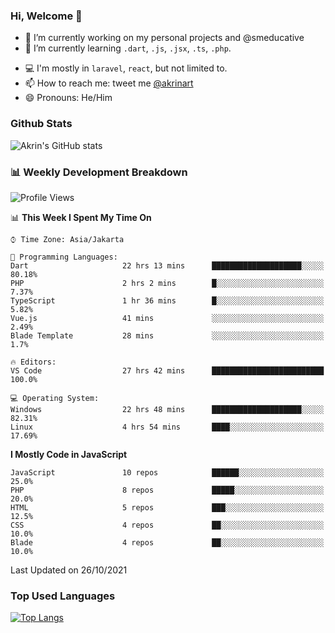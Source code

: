 ### Hi, Welcome 👋

<!--
**akrindev/akrindev** is a ✨ _special_ ✨ repository because its `README.md` (this file) appears on your GitHub profile.

Here are some ideas to get you started:
-->


- 🔭 I’m currently working on my personal projects and @smeducative
- 🌱 I’m currently learning `.dart`, `.js`, `.jsx`, `.ts`, `.php`.
<!-- - 👯 I’m looking to collaborate on -->
<!-- - 🤔 I’m looking for help with ... -->
- 💻 I'm mostly in `laravel`, `react`, but not limited to.
- 📫 How to reach me: tweet me [@akrinart](https://twitter.com/Akrinart)
- 😄 Pronouns: He/Him


### Github Stats
![Akrin's GitHub stats](https://github-readme-stats.vercel.app/api?username=akrindev&show_icons=true&theme=react&count_private=true)

### 📊 Weekly Development Breakdown

<!--START_SECTION:waka-->
![Profile Views](http://img.shields.io/badge/Profile%20Views-48-blue)

📊 **This Week I Spent My Time On** 

```text
⌚︎ Time Zone: Asia/Jakarta

💬 Programming Languages: 
Dart                     22 hrs 13 mins      ████████████████████░░░░░   80.18% 
PHP                      2 hrs 2 mins        █░░░░░░░░░░░░░░░░░░░░░░░░   7.37% 
TypeScript               1 hr 36 mins        █░░░░░░░░░░░░░░░░░░░░░░░░   5.82% 
Vue.js                   41 mins             ░░░░░░░░░░░░░░░░░░░░░░░░░   2.49% 
Blade Template           28 mins             ░░░░░░░░░░░░░░░░░░░░░░░░░   1.7%

🔥 Editors: 
VS Code                  27 hrs 42 mins      █████████████████████████   100.0%

💻 Operating System: 
Windows                  22 hrs 48 mins      ████████████████████░░░░░   82.31% 
Linux                    4 hrs 54 mins       ████░░░░░░░░░░░░░░░░░░░░░   17.69%

```

**I Mostly Code in JavaScript** 

```text
JavaScript               10 repos            ██████░░░░░░░░░░░░░░░░░░░   25.0% 
PHP                      8 repos             █████░░░░░░░░░░░░░░░░░░░░   20.0% 
HTML                     5 repos             ███░░░░░░░░░░░░░░░░░░░░░░   12.5% 
CSS                      4 repos             ██░░░░░░░░░░░░░░░░░░░░░░░   10.0% 
Blade                    4 repos             ██░░░░░░░░░░░░░░░░░░░░░░░   10.0%

```



 Last Updated on 26/10/2021
<!--END_SECTION:waka-->

### Top Used Languages
[![Top Langs](https://github-readme-stats.vercel.app/api/top-langs/?username=akrindev&hide=blade,html&langs_count=4)](https://github.com/akrindev)
